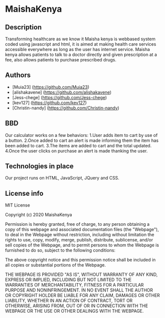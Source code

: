 # MaishaKenya

## Description
Transforming healthcare as we know it
Maisha kenya is webbased system coded using javascript and html, 
it is aimed at making health care services accessible everywhere as long as the user has internet service. Maisha kenya allows patients to talk to a doctor directly and given prescription at a fee,
also allows patients to purchase prescribed drugs.

## Authors 
* [Muia23] (https://github.com/Muia23)
* [alishakavene] (https://github.com/alishakavene)
* [Jess-chege] (https://github.com/Jess-chege)
* [kev127] (https://github.com/kev127)
* [Christin-nandy] (https://github.com/Christin-nandy)
## BBD
Our calculator works on a few behaviors:
1.User adds item to cart by use of a button.
2.Once added to cart an alert is made informing them the item has been added to cart.
3.The items are added to cart and the total updated.
4.Once the user clicks on purchase an alert is made thanking the user.

## Technologies in place
Our project runs on HTML, JavaScript, JQuery and CSS.

## License info
MIT License

Copyright (c) 2020 MaishaKenya

Permission is hereby granted, free of charge, to any person obtaining a copy
of this webpage and associated documentation files (the "Webpage"), to deal
in the Webpage without restriction, including without limitation the rights
to use, copy, modify, merge, publish, distribute, sublicense, and/or sell
copies of the Webpage, and to permit persons to whom the Webpage is
furnished to do so, subject to the following conditions:

The above copyright notice and this permission notice shall be included in all
copies or substantial portions of the Webpage.

THE WEBPAGE IS PROVIDED "AS IS", WITHOUT WARRANTY OF ANY KIND, EXPRESS OR
IMPLIED, INCLUDING BUT NOT LIMITED TO THE WARRANTIES OF MERCHANTABILITY,
FITNESS FOR A PARTICULAR PURPOSE AND NONINFRINGEMENT. IN NO EVENT SHALL THE
AUTHOR OR COPYRIGHT HOLDER BE LIABLE FOR ANY CLAIM, DAMAGES OR OTHER
LIABILITY, WHETHER IN AN ACTION OF CONTRACT, TORT OR OTHERWISE, ARISING FROM,
OUT OF OR IN CONNECTION WITH THE WEBPAGE OR THE USE OR OTHER DEALINGS WITH THE
WEBPAGE.

